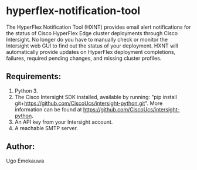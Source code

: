 # hyperflex-notification-tool
The HyperFlex Notification Tool (HXNT) provides email alert notifications for the status of Cisco HyperFlex Edge cluster deployments through Cisco Intersight.
No longer do you have to manually check or monitor the Intersight web GUI to find out the status of your deployment.
HXNT will automatically provide updates on HyperFlex deployment completions, failures, required pending changes, and missing cluster profiles.

## Requirements:
  1. Python 3.
  2. The Cisco Intersight SDK installed, available by running: "pip install git+https://github.com/CiscoUcs/intersight-python.git". More information can be found at https://github.com/CiscoUcs/intersight-python.
  3. An API key from your Intersight account.
  4. A reachable SMTP server.
  
  ## Author:
  Ugo Emekauwa
